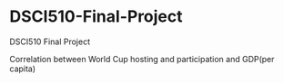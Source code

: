 # DSCI510-Final-Project
DSCI510 Final Project

Correlation between World Cup hosting and participation and GDP(per capita)
